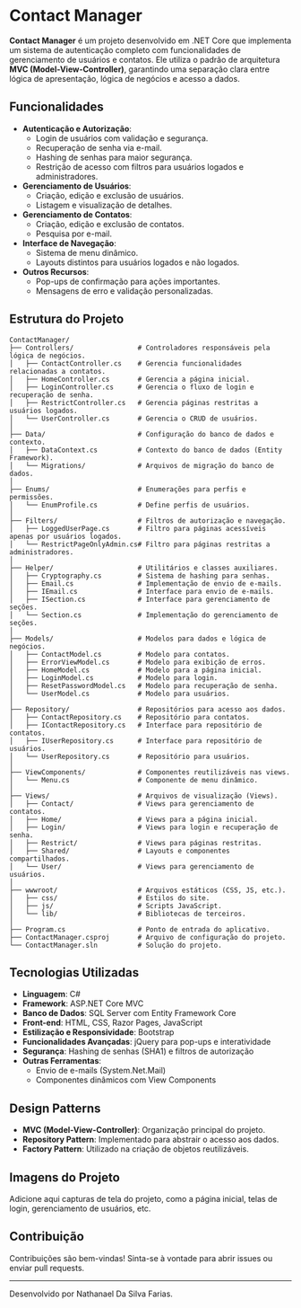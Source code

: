 # Contact Manager

**Contact Manager** é um projeto desenvolvido em .NET Core que implementa um sistema de autenticação completo com funcionalidades de gerenciamento de usuários e contatos. Ele utiliza o padrão de arquitetura **MVC (Model-View-Controller)**, garantindo uma separação clara entre lógica de apresentação, lógica de negócios e acesso a dados.

## Funcionalidades

- **Autenticação e Autorização**:
  - Login de usuários com validação e segurança.
  - Recuperação de senha via e-mail.
  - Hashing de senhas para maior segurança.
  - Restrição de acesso com filtros para usuários logados e administradores.
- **Gerenciamento de Usuários**:
  - Criação, edição e exclusão de usuários.
  - Listagem e visualização de detalhes.
- **Gerenciamento de Contatos**:
  - Criação, edição e exclusão de contatos.
  - Pesquisa por e-mail.
- **Interface de Navegação**:
  - Sistema de menu dinâmico.
  - Layouts distintos para usuários logados e não logados.
- **Outros Recursos**:
  - Pop-ups de confirmação para ações importantes.
  - Mensagens de erro e validação personalizadas.

## Estrutura do Projeto

```
ContactManager/
├── Controllers/                # Controladores responsáveis pela lógica de negócios.
│   ├── ContactController.cs    # Gerencia funcionalidades relacionadas a contatos.
│   ├── HomeController.cs       # Gerencia a página inicial.
│   ├── LoginController.cs      # Gerencia o fluxo de login e recuperação de senha.
│   ├── RestrictController.cs   # Gerencia páginas restritas a usuários logados.
│   └── UserController.cs       # Gerencia o CRUD de usuários.
│
├── Data/                       # Configuração do banco de dados e contexto.
│   ├── DataContext.cs          # Contexto do banco de dados (Entity Framework).
│   └── Migrations/             # Arquivos de migração do banco de dados.
│
├── Enums/                      # Enumerações para perfis e permissões.
│   └── EnumProfile.cs          # Define perfis de usuários.
│
├── Filters/                    # Filtros de autorização e navegação.
│   ├── LoggedUserPage.cs       # Filtro para páginas acessíveis apenas por usuários logados.
│   └── RestrictPageOnlyAdmin.cs# Filtro para páginas restritas a administradores.
│
├── Helper/                     # Utilitários e classes auxiliares.
│   ├── Cryptography.cs         # Sistema de hashing para senhas.
│   ├── Email.cs                # Implementação de envio de e-mails.
│   ├── IEmail.cs               # Interface para envio de e-mails.
│   ├── ISection.cs             # Interface para gerenciamento de seções.
│   └── Section.cs              # Implementação do gerenciamento de seções.
│
├── Models/                     # Modelos para dados e lógica de negócios.
│   ├── ContactModel.cs         # Modelo para contatos.
│   ├── ErrorViewModel.cs       # Modelo para exibição de erros.
│   ├── HomeModel.cs            # Modelo para a página inicial.
│   ├── LoginModel.cs           # Modelo para login.
│   ├── ResetPasswordModel.cs   # Modelo para recuperação de senha.
│   └── UserModel.cs            # Modelo para usuários.
│
├── Repository/                 # Repositórios para acesso aos dados.
│   ├── ContactRepository.cs    # Repositório para contatos.
│   ├── IContactRepository.cs   # Interface para repositório de contatos.
│   ├── IUserRepository.cs      # Interface para repositório de usuários.
│   └── UserRepository.cs       # Repositório para usuários.
│
├── ViewComponents/             # Componentes reutilizáveis nas views.
│   └── Menu.cs                 # Componente de menu dinâmico.
│
├── Views/                      # Arquivos de visualização (Views).
│   ├── Contact/                # Views para gerenciamento de contatos.
│   ├── Home/                   # Views para a página inicial.
│   ├── Login/                  # Views para login e recuperação de senha.
│   ├── Restrict/               # Views para páginas restritas.
│   ├── Shared/                 # Layouts e componentes compartilhados.
│   └── User/                   # Views para gerenciamento de usuários.
│
├── wwwroot/                    # Arquivos estáticos (CSS, JS, etc.).
│   ├── css/                    # Estilos do site.
│   ├── js/                     # Scripts JavaScript.
│   └── lib/                    # Bibliotecas de terceiros.
│
├── Program.cs                  # Ponto de entrada do aplicativo.
├── ContactManager.csproj       # Arquivo de configuração do projeto.
└── ContactManager.sln          # Solução do projeto.
```

## Tecnologias Utilizadas

- **Linguagem**: C#
- **Framework**: ASP.NET Core MVC
- **Banco de Dados**: SQL Server com Entity Framework Core
- **Front-end**: HTML, CSS, Razor Pages, JavaScript
- **Estilização e Responsividade**: Bootstrap
- **Funcionalidades Avançadas**: jQuery para pop-ups e interatividade
- **Segurança**: Hashing de senhas (SHA1) e filtros de autorização
- **Outras Ferramentas**:
  - Envio de e-mails (System.Net.Mail)
  - Componentes dinâmicos com View Components

## Design Patterns

- **MVC (Model-View-Controller)**: Organização principal do projeto.
- **Repository Pattern**: Implementado para abstrair o acesso aos dados.
- **Factory Pattern**: Utilizado na criação de objetos reutilizáveis.

## Imagens do Projeto

Adicione aqui capturas de tela do projeto, como a página inicial, telas de login, gerenciamento de usuários, etc.

## Contribuição

Contribuições são bem-vindas! Sinta-se à vontade para abrir issues ou enviar pull requests.

---

Desenvolvido por Nathanael Da Silva Farias.
